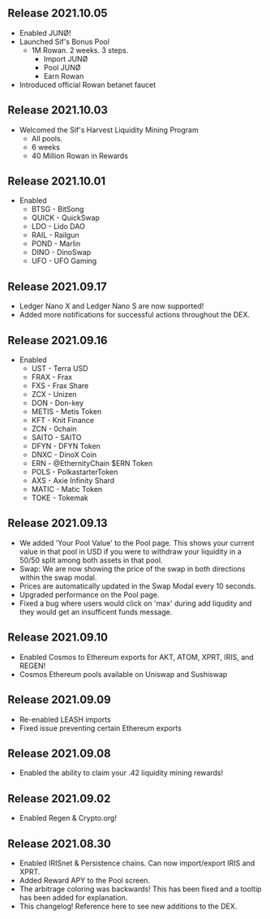## Release 2021.10.05
* Enabled JUNØ!
* Launched Sif's Bonus Pool
  * 1M Rowan. 2 weeks. 3 steps.
    * Import JUNØ
    * Pool JUNØ
    * Earn Rowan
* Introduced official Rowan betanet faucet

## Release 2021.10.03
* Welcomed the Sif's Harvest Liquidity Mining Program 
  * All pools. 
  * 6 weeks
  * 40 Million Rowan in Rewards

## Release 2021.10.01
* Enabled
  * BTSG - BitSong
  * QUICK - QuickSwap
  * LDO - Lido DAO
  * RAIL - Railgun
  * POND - Marlin 
  * DINO - DinoSwap
  * UFO - UFO Gaming

## Release 2021.09.17

* Ledger Nano X and Ledger Nano S are now supported!
* Added more notifications for successful actions throughout the DEX.

## Release 2021.09.16
* Enabled 
  * UST - Terra USD
  * FRAX - Frax
  * FXS - Frax Share
  * ZCX - Unizen
  * DON - Don-key
  * METIS - Metis Token
  * KFT - Knit Finance
  * ZCN - 0chain
  * SAITO - SAITO
  * DFYN - DFYN Token
  * DNXC - DinoX Coin
  * ERN - @EthernityChain $ERN Token
  * POLS - PolkastarterToken
  * AXS - Axie Infinity Shard
  * MATIC - Matic Token
  * TOKE - Tokemak

## Release 2021.09.13

* We added 'Your Pool Value' to the Pool page. This shows your current value in that pool in USD if you were to withdraw your liquidity in a 50/50 split among both assets in that pool.
* Swap: We are now showing the price of the swap in both directions within the swap modal.
* Prices are automatically updated in the Swap Modal every 10 seconds.
* Upgraded performance on the Pool page.
* Fixed a bug where users would click on 'max' during add liqudity and they would get an insufficent funds message.

## Release 2021.09.10
* Enabled Cosmos to Ethereum exports for AKT, ATOM, XPRT, IRIS, and REGEN!
* Cosmos Ethereum pools available on Uniswap and Sushiswap

## Release 2021.09.09
* Re-enabled LEASH imports
* Fixed issue preventing certain Ethereum exports

## Release 2021.09.08

* Enabled the ability to claim your .42 liquidity mining rewards!

## Release 2021.09.02

* Enabled Regen & Crypto.org!

## Release 2021.08.30

* Enabled IRISnet & Persistence chains. Can now import/export IRIS and XPRT.
* Added Reward APY to the Pool screen.
* The arbitrage coloring was backwards! This has been fixed and a tooltip has been added for explanation.
* This changelog! Reference here to see new additions to the DEX.
